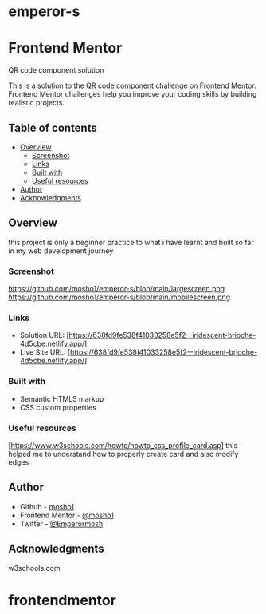 # emperor-s
# Frontend Mentor 
 QR code component solution

This is a solution to the [QR code component challenge on Frontend Mentor](https://www.frontendmentor.io/challenges/qr-code-component-iux_sIO_H). Frontend Mentor challenges help you improve your coding skills by building realistic projects. 

## Table of contents

- [Overview](#overview)
  - [Screenshot](#screenshot)
  - [Links](#links)
  - [Built with](#built-with)
  - [Useful resources](#useful-resources)
- [Author](#author)
- [Acknowledgments](#acknowledgments)



## Overview
this project is only a beginner practice to what i have learnt and built  so far in my web development journey
### Screenshot

https://github.com/mosho1/emperor-s/blob/main/largescreen.png
https://github.com/mosho1/emperor-s/blob/main/mobilescreen.png



### Links

- Solution URL: [https://638fd9fe538f41033258e5f2--iridescent-brioche-4d5cbe.netlify.app/]
- Live Site URL: [https://638fd9fe538f41033258e5f2--iridescent-brioche-4d5cbe.netlify.app/]

### Built with

- Semantic HTML5 markup
- CSS custom properties


### Useful resources
[https://www.w3schools.com/howto/howto_css_profile_card.asp]  this helped me to understand how to properly create card and also modify edges

## Author

- Github - [mosho1](https://github.com/mosho1/emperor-s.git)
- Frontend Mentor - [@mosho1](https://www.frontendmentor.io/profile/mosho1)
- Twitter - [@Emperormosh](https://www.twitter.com/Emperormosh)

## Acknowledgments

w3schools.com
# frontendmentor
